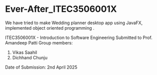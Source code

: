 # Ever-After_ITEC3506001X
We have tried to make Wedding planner desktop app using JavaFX, implemented object oriented programming .

ITEC3506001X - Introduction to Software Engineering 
Submitted to Prof. Amandeep Patti
Group members:
1. Vikas Saahil
2. Dichhand Chunju 

Date of Submission: 2nd April 2025
